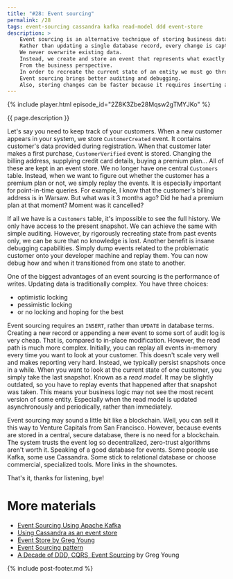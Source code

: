 ```yaml
---
title: "#28: Event sourcing"
permalink: /28
tags: event-sourcing cassandra kafka read-model ddd event-store
description: >
    Event sourcing is an alternative technique of storing business data.
    Rather than updating a single database record, every change is captured in an immutable, append-only log.
    We never overwrite existing data.
    Instead, we create and store an event that represents what exactly has changed.
    From the business perspective.
    In order to recreate the current state of an entity we must go through all the events and reconstruct it from history.
    Event sourcing brings better auditing and debugging.
    Also, storing changes can be faster because it requires inserting a new record rather than updating an existing one.
---
```


{% include player.html episode_id="2Z8K3Zbe28Mqsw2gTMYJKo" %}

{{ page.description }}



Let's say you need to keep track of your customers.
When a new customer appears in your system, we store `CustomerCreated` event.
It contains customer's data provided during registration.
When that customer later makes a first purchase, `CustomerVerified` event is stored.
Changing the billing address, supplying credit card details, buying a premium plan...
All of these are kept in an event store.
We no longer have one central `Customers` table.
Instead, when we want to figure out whether the customer has a premium plan or not, we simply replay the events.
It is especially important for point-in-time queries.
For example, I know that the customer's billing address is in Warsaw.
But what was it 3 months ago?
Did he had a premium plan at that moment?
Moment was it cancelled?

If all we have is a `Customers` table, it's impossible to see the full history.
We only have access to the present snapshot.
We can achieve the same with simple auditing.
However, by rigorously recreating state from past events only, we can be sure that no knowledge is lost.
Another benefit is insane debugging capabilities.
Simply dump events related to the problematic customer onto your developer machine and replay them.
You can now debug how and when it transitioned from one state to another.

One of the biggest advantages of an event sourcing is the performance of writes.
Updating data is traditionally complex.
You have three choices:

* optimistic locking
* pessimistic locking
* or no locking and hoping for the best

Event sourcing requires an `INSERT`, rather than `UPDATE` in database terms.
Creating a new record or appending a new event to some sort of audit log is very cheap.
That is, compared to in-place modification.
However, the read path is much more complex.
Initially, you can replay all events in-memory every time you want to look at your customer.
This doesn't scale very well and makes reporting very hard.
Instead, we typically persist snapshots once in a while.
When you want to look at the current state of one customer, you simply take the last snapshot.
Known as a _read model_.
It may be slightly outdated, so you have to replay events that happened after that snapshot was taken.
This means your business logic may not see the most recent version of some entity.
Especially when the read model is updated asynchronously and periodically, rather than immediately.

Event sourcing may sound a little bit like a blockchain.
Well, you can sell it this way to Venture Capitals from San Francisco.
However, because events are stored in a central, secure database, there is no need for a blockchain.
The system trusts the event log so decentralized, zero-trust algorithms aren't worth it.
Speaking of a good database for events.
Some people use Kafka, some use Cassandra.
Some stick to relational database or choose commercial, specialized tools.
More links in the shownotes.

That's it, thanks for listening, bye!



# More materials

* [Event Sourcing Using Apache Kafka](https://www.confluent.io/blog/event-sourcing-using-apache-kafka/)
* [Using Cassandra as an event store](https://stackoverflow.com/questions/19321682/using-cassandra-as-an-event-store)
* [Event Store by Greg Young](https://www.eventstore.com/)
* [Event Sourcing pattern](https://docs.microsoft.com/en-us/azure/architecture/patterns/event-sourcing)
* [A Decade of DDD, CQRS, Event Sourcing](https://www.youtube.com/watch?v=LDW0QWie21s) by Greg Young


{% include post-footer.md %}